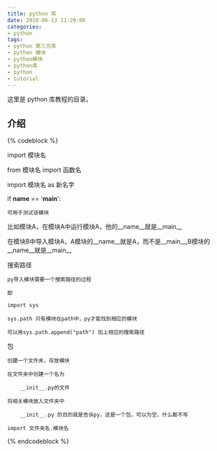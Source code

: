 ```yaml
---
title: python 库
date: 2018-06-13 11:29:08
categories:
- python
tags:
- python 第三方库
- python 模块
- python模块
- python库
- python
- tutorial
---
```

这里是 python 库教程的目录。
<!-- more -->
## 介绍
{% codeblock %}

import 模块名

from 模块名 import 函数名

import 模块名 as 新名字

if __name__ == '__main__':

	可用于测试该模块

比如模块A，在模块A中运行模块A，他的__name__就是__main__

在模块B中导入模块A，A模块的__name__就是A，而不是__main__,B模块的__name__就是__main__

搜索路径

	py导入模块需要一个搜索路径的过程

	即

	import sys

	sys.path 只有模块在path中，py才能找到相应的模块

	可以用sys.path.append("path") 加上相应的搜索路径

包

	创建一个文件夹，存放模块

	在文件夹中创建一个名为

		__init__.py的文件

	将相关模块放入文件夹中

		__init__.py 的目的就是告诉py，这是一个包，可以为空，什么都不写

	import 文件夹名.模块名

{% endcodeblock %}

